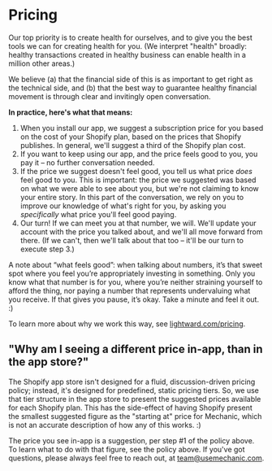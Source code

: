 # Pricing

Our top priority is to create health for ourselves, and to give you the best tools we can for creating health for you. \(We interpret "health" broadly: healthy transactions created in healthy business can enable health in a million other areas.\)

We believe \(a\) that the financial side of this is as important to get right as the technical side, and \(b\) that the best way to guarantee healthy financial movement is through clear and invitingly open conversation.

**In practice, here's what that means:**

1. When you install our app, we suggest a subscription price for you based on the cost of your Shopify plan, based on the prices that Shopify publishes. In general, we'll suggest a third of the Shopify plan cost.
2. If you want to keep using our app, and the price feels good to you, you pay it – no further conversation needed.
3. If the price we suggest doesn't feel good, you tell us what price _does_ feel good to you. This is important: the price we suggested was based on what we were able to see about you, but we're not claiming to know your entire story. In this part of the conversation, we rely on you to improve our knowledge of what's right for you, by asking you _specifically_ what price you'll feel good paying.
4. Our turn! If we can meet you at that number, we will. We'll update your account with the price you talked about, and we'll all move forward from there. \(If we can't, then we'll talk about that too – it'll be our turn to execute step 3.\)

A note about “what feels good”: when talking about numbers, it’s that sweet spot where you feel you’re appropriately investing in something. Only you know what that number is for you, where you’re neither straining yourself to afford the thing, nor paying a number that represents undervaluing what you receive. If that gives you pause, it’s okay. Take a minute and feel it out. :\)

To learn more about why we work this way, see [lightward.com/pricing](https://lightward.com/pricing).

## "Why am I seeing a different price in-app, than in the app store?"

The Shopify app store isn't designed for a fluid, discussion-driven pricing policy; instead, it's designed for predefined, static pricing tiers. So, we use that tier structure in the app store to present the suggested prices available for each Shopify plan. This has the side-effect of having Shopify present the smallest suggested figure as the "starting at" price for Mechanic, which is not an accurate description of how any of this works. :\)

The price you see in-app is a suggestion, per step \#1 of the policy above. To learn what to do with that figure, see the policy above. If you've got questions, please always feel free to reach out, at [team@usemechanic.com](mailto:team@usemechanic.com).


